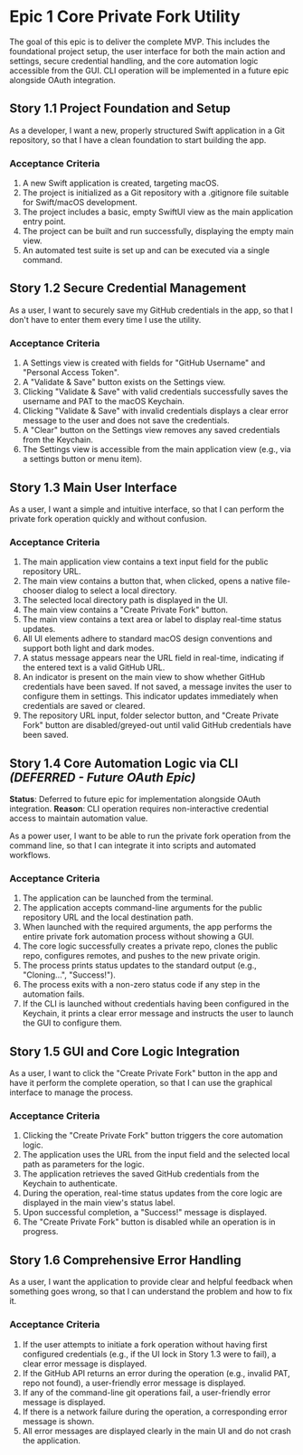 # **Epic 1 Core Private Fork Utility**

The goal of this epic is to deliver the complete MVP. This includes the foundational project setup, the user interface for both the main action and settings, secure credential handling, and the core automation logic accessible from the GUI. CLI operation will be implemented in a future epic alongside OAuth integration.

## **Story 1.1 Project Foundation and Setup**

As a developer, I want a new, properly structured Swift application in a Git repository, so that I have a clean foundation to start building the app.

### **Acceptance Criteria**

1. A new Swift application is created, targeting macOS.  
2. The project is initialized as a Git repository with a .gitignore file suitable for Swift/macOS development.  
3. The project includes a basic, empty SwiftUI view as the main application entry point.  
4. The project can be built and run successfully, displaying the empty main view.  
5. An automated test suite is set up and can be executed via a single command.

## **Story 1.2 Secure Credential Management**

As a user, I want to securely save my GitHub credentials in the app, so that I don't have to enter them every time I use the utility.

### **Acceptance Criteria**

1. A Settings view is created with fields for "GitHub Username" and "Personal Access Token".  
2. A "Validate & Save" button exists on the Settings view.  
3. Clicking "Validate & Save" with valid credentials successfully saves the username and PAT to the macOS Keychain.  
4. Clicking "Validate & Save" with invalid credentials displays a clear error message to the user and does not save the credentials.  
5. A "Clear" button on the Settings view removes any saved credentials from the Keychain.  
6. The Settings view is accessible from the main application view (e.g., via a settings button or menu item).

## **Story 1.3 Main User Interface**

As a user, I want a simple and intuitive interface, so that I can perform the private fork operation quickly and without confusion.

### **Acceptance Criteria**

1. The main application view contains a text input field for the public repository URL.  
2. The main view contains a button that, when clicked, opens a native file-chooser dialog to select a local directory.  
3. The selected local directory path is displayed in the UI.  
4. The main view contains a "Create Private Fork" button.  
5. The main view contains a text area or label to display real-time status updates.  
6. All UI elements adhere to standard macOS design conventions and support both light and dark modes.  
7. A status message appears near the URL field in real-time, indicating if the entered text is a valid GitHub URL.  
8. An indicator is present on the main view to show whether GitHub credentials have been saved. If not saved, a message invites the user to configure them in settings. This indicator updates immediately when credentials are saved or cleared.  
9. The repository URL input, folder selector button, and "Create Private Fork" button are disabled/greyed-out until valid GitHub credentials have been saved.

## **Story 1.4 Core Automation Logic via CLI** *(DEFERRED - Future OAuth Epic)*

**Status**: Deferred to future epic for implementation alongside OAuth integration.
**Reason**: CLI operation requires non-interactive credential access to maintain automation value.

As a power user, I want to be able to run the private fork operation from the command line, so that I can integrate it into scripts and automated workflows.

### **Acceptance Criteria**

1. The application can be launched from the terminal.  
2. The application accepts command-line arguments for the public repository URL and the local destination path.  
3. When launched with the required arguments, the app performs the entire private fork automation process without showing a GUI.  
4. The core logic successfully creates a private repo, clones the public repo, configures remotes, and pushes to the new private origin.  
5. The process prints status updates to the standard output (e.g., "Cloning...", "Success\!").  
6. The process exits with a non-zero status code if any step in the automation fails.  
7. If the CLI is launched without credentials having been configured in the Keychain, it prints a clear error message and instructs the user to launch the GUI to configure them.

## **Story 1.5 GUI and Core Logic Integration**

As a user, I want to click the "Create Private Fork" button in the app and have it perform the complete operation, so that I can use the graphical interface to manage the process.

### **Acceptance Criteria**

1. Clicking the "Create Private Fork" button triggers the core automation logic.  
2. The application uses the URL from the input field and the selected local path as parameters for the logic.  
3. The application retrieves the saved GitHub credentials from the Keychain to authenticate.  
4. During the operation, real-time status updates from the core logic are displayed in the main view's status label.  
5. Upon successful completion, a "Success\!" message is displayed.  
6. The "Create Private Fork" button is disabled while an operation is in progress.

## **Story 1.6 Comprehensive Error Handling**

As a user, I want the application to provide clear and helpful feedback when something goes wrong, so that I can understand the problem and how to fix it.

### **Acceptance Criteria**

1. If the user attempts to initiate a fork operation without having first configured credentials (e.g., if the UI lock in Story 1.3 were to fail), a clear error message is displayed.  
2. If the GitHub API returns an error during the operation (e.g., invalid PAT, repo not found), a user-friendly error message is displayed.  
3. If any of the command-line git operations fail, a user-friendly error message is displayed.  
4. If there is a network failure during the operation, a corresponding error message is shown.  
5. All error messages are displayed clearly in the main UI and do not crash the application.